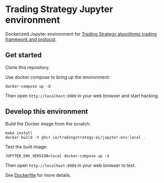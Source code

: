 # Trading Strategy Jupyter environment

Dockerized Jupyter environment for [Trading Strategy algorithmic trading framework and protocol](https://tradingstrategy.ai/).


## Get started

Clone this repository.

Use docker compose to bring up the environment:

```shell
docker-compose up -d
```

Then open `http://localhost:8989` in your web browser and start hacking.


## Develop this environment

Build the Docker image from the scratch: 

```shell
make install
docker build -t ghcr.io/tradingstrategy-ai/jupyter-env:local .
```

Test the built image:

```shell
JUPYTER_ENV_VERSION=local docker-compose up -d
```

Then open `http://localhost:8989` in your web browser to test.

See [Dockerfile](./Dockerfile) for more details.
